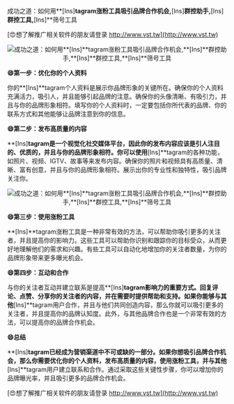 成功之道：如何用**[Ins]**tagram涨粉工具吸引品牌合作机会,**[Ins]**群控助手,**[Ins]**群控工具,**[Ins]**筛号工具

[😍想了解推广相关软件的朋友请登录 http://www.vst.tw](http://www.vst.tw)

 <center><img src="https://vst.tw/MP4/tuiguang/png/7.png" alt="成功之道：如何用**[Ins]**tagram涨粉工具吸引品牌合作机会,**[Ins]**群控助手,**[Ins]**群控工具,**[Ins]**筛号工具"></center>

**😄第一步：优化你的个人资料**

你的**[Ins]**tagram个人资料是展示你品牌形象的关键所在。确保你的个人资料充满活力，吸引人，并且能够引起品牌的注意。确保你的头像清晰、有吸引力，并且与你的品牌形象相符。填写你的个人资料时，一定要包括你所代表的品牌、你的联系方式和其他能够让品牌注意到你的信息。

**😄第二步：发布高质量的内容**

**[Ins]**tagram是一个视觉化社交媒体平台，因此你的发布内容应该是引人注目的、优质的，并且与你的品牌形象相符。你可以使用**[Ins]**tagram的各种功能，如照片、视频、IGTV、故事等来发布内容。确保你的照片和视频具有高质量、清晰、富有创意，并且与你的品牌形象相符。展示出你的专业性和独特性，吸引品牌关注你。

 <center><img src="https://vst.tw/MP4/tuiguang/png/0.png" alt="成功之道：如何用**[Ins]**tagram涨粉工具吸引品牌合作机会,**[Ins]**群控助手,**[Ins]**群控工具,**[Ins]**筛号工具"></center>

**😄第三步：使用涨粉工具**

**[Ins]**tagram涨粉工具是一种非常有效的方法，可以帮助你吸引更多的关注者，并且提高你的影响力。这些工具可以帮助你识别和跟踪你的目标受众，从而更好地理解他们的需求和兴趣。有些工具可以自动化地增加你的关注者数量，为你的品牌形象带来更多曝光机会。

**😄第四步：互动和合作**

与你的关注者互动并建立联系是提高**[Ins]**tagram影响力的重要方式。回复评论、点赞、分享你的关注者的内容，并在需要时提供帮助和支持。如果你能够与其他**[Ins]**tagram用户合作，并且与他们共同创造内容，那么你就可以吸引更多的关注者，并且提高你的品牌认知度。此外，与其他品牌合作也是一个非常有效的方法，可以提高你的品牌合作机会。

**😄总结**

**[Ins]**tagram已经成为营销渠道中不可或缺的一部分。如果你想吸引品牌合作机会，那么你需要优化你的个人资料，发布高质量的内容，使用涨粉工具，并与其他**[Ins]**tagram用户建立联系和合作。通过采取这些关键性步骤，你可以增加你的品牌曝光率，并且吸引更多的品牌合作机会。

[😍想了解推广相关软件的朋友请登录 http://www.vst.tw](http://www.vst.tw)



